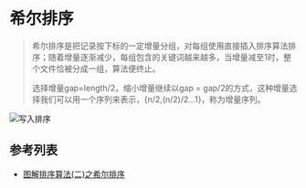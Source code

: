 # 希尔排序
> 希尔排序是把记录按下标的一定增量分组，对每组使用直接插入排序算法排序；随着增量逐渐减少，每组包含的关键词越来越多，当增量减至1时，整个文件恰被分成一组，算法便终止。
>
> 选择增量gap=length/2，缩小增量继续以gap = gap/2的方式，这种增量选择我们可以用一个序列来表示，{n/2,(n/2)/2...1}，称为增量序列。

![写入排序](https://images2015.cnblogs.com/blog/1024555/201611/1024555-20161128110416068-1421707828.png)

## 参考列表
- [图解排序算法(二)之希尔排序](https://www.cnblogs.com/chengxiao/p/6104371.html)


